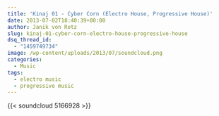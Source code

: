 ```yaml
---
title: 'Kinaj 01 - Cyber Corn (Electro House, Progressive House)'
date: 2013-07-02T18:40:39+00:00
author: Janik von Rotz
slug: kinaj-01-cyber-corn-electro-house-progressive-house
dsq_thread_id:
  - "1459749734"
image: /wp-content/uploads/2013/07/soundcloud.png
categories:
  - Music
tags:
  - electro music
  - progressive music
---
```

{{< soundcloud 5166928 >}}